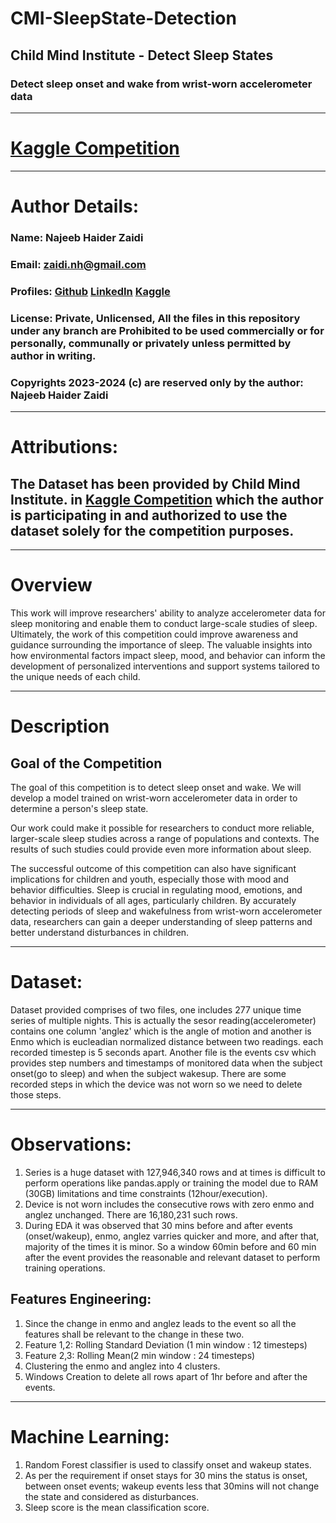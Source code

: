 # CMI-SleepState-Detection
## Child Mind Institute - Detect Sleep States
### Detect sleep onset and wake from wrist-worn accelerometer data
_______________________________________________________________________
# [Kaggle Competition](https://www.kaggle.com/competitions/child-mind-institute-detect-sleep-states/overview)
________________________________________________________________________
# Author Details:
### Name: Najeeb Haider Zaidi
### Email: zaidi.nh@gmail.com
### Profiles: [Github](https://github.com/snajeebz)  [LinkedIn](https://www.linkedin.com/in/najeebz) [Kaggle](https://www.kaggle.com/najeebz)
### License: Private, Unlicensed, All the files in this repository under any branch are Prohibited to be used commercially or for personally, communally or privately unless permitted by author in writing.
### Copyrights 2023-2024 (c) are reserved only by the author: Najeeb Haider Zaidi
________________________________________________________________________
# Attributions:
## The Dataset has been provided by Child Mind Institute. in [Kaggle Competition](https://www.kaggle.com/competitions/child-mind-institute-detect-sleep-states/overview) which the author is participating in and authorized to use the dataset solely for the competition purposes.
________________________________________________________________________
# Overview
This work will improve researchers' ability to analyze accelerometer data for sleep monitoring and enable them to conduct large-scale studies of sleep. Ultimately, the work of this competition could improve awareness and guidance surrounding the importance of sleep. The valuable insights into how environmental factors impact sleep, mood, and behavior can inform the development of personalized interventions and support systems tailored to the unique needs of each child.
________________________________________________________________________
# Description
## Goal of the Competition
The goal of this competition is to detect sleep onset and wake. We will develop a model trained on wrist-worn accelerometer data in order to determine a person's sleep state.

Our work could make it possible for researchers to conduct more reliable, larger-scale sleep studies across a range of populations and contexts. The results of such studies could provide even more information about sleep.

The successful outcome of this competition can also have significant implications for children and youth, especially those with mood and behavior difficulties. Sleep is crucial in regulating mood, emotions, and behavior in individuals of all ages, particularly children. By accurately detecting periods of sleep and wakefulness from wrist-worn accelerometer data, researchers can gain a deeper understanding of sleep patterns and better understand disturbances in children.

____________________________________________________________________
# Dataset:
Dataset provided comprises of two files, one includes 277 unique time series of multiple nights. This is actually the sesor reading(accelerometer) contains one column 'anglez' which is the angle of motion and another is Enmo which is eucleadian normalized distance between two readings. each recorded timestep is 5 seconds apart. Another file is the events csv which provides step numbers and timestamps of monitored data when the subject onset(go to sleep) and when the subject wakesup. There are some recorded steps in which the device was not worn so we need to delete those steps.
____________________________________________________________________
# Observations:

1. Series is a huge dataset with 127,946,340 rows and at times is difficult to perform operations like pandas.apply or training the model due to RAM (30GB) limitations and time constraints (12hour/execution).
2. Device is not worn includes the consecutive rows with zero enmo and anglez unchanged. There are 16,180,231 such rows.
3. During EDA it was observed that 30 mins before and after events (onset/wakeup), enmo, anglez varries quicker and more, and after that, majority of the times it is minor. So a window 60min before and 60 min after the event provides the reasonable and relevant dataset to perform training operations.

## Features Engineering:

1. Since the change in enmo and anglez leads to the event so all the features shall be relevant to the change in these two.
2. Feature 1,2: Rolling Standard Deviation (1 min window : 12 timesteps)
3. Feature 2,3: Rolling Mean(2 min window : 24 timesteps)
4. Clustering the enmo and anglez into 4 clusters.
5. Windows Creation to delete all rows apart of 1hr before and after the events.

_____________________________________________________________________
# Machine Learning:
1. Random Forest classifier is used to classify onset and wakeup states.
2. As per the requirement if onset stays for 30 mins the status is onset, between onset events; wakeup events less that 30mins will not change the state and considered as disturbances.
3. Sleep score is the mean classification score.

